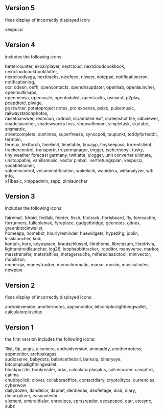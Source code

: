 ## Version 5

fixes display of incorrectly displayed icon:<br>

vespucci<br> 

## Version 4

includes the following icons:<br>

bettercounter, exoairplayer, nextcloud, nextcloudcookbook, nextcloudcookbookflutter,<br> nextcloudyaga, nexttracks, nicefeed, nlweer, notepad, notificationcron, notificationlog, <br>
ocr, odeon, oeffi, opencontacts, opendnsupdater, openhab, openlauncher, openmultimaps, <br>
openmensa, openscale, opentodolist, opentracks, osmand, p2play, pcapdroid, piwigo, <br>
postwriter, potatoproject notes, pro expense, pslab, pulsemusic, railwaystationphotos,<br> raisetoanswer, redmoon, rxdroid, scrambled exif, screenshot tile, sdbviewer, <br>
shadelauncher, shadowsocks foss, shopwithmom, simpletask, skytube, snsmatrix, <br>
streetcomplete, suntimes, superfreeze, syncopoli, taupunkt, teddyforreddit, termbin, <br>
termux, texttorch, timelimit, timetable, tincapp, tinykeepass, torrentclient, <br>
trackercontrol, transportr, trezormanager, trigger, tschernobyl, tusky, <br>
tiny weather forecast germany, twitlatte, ulogger, unit converter ultimate, <br>
unstoppable, vanillamusic, vector pinball, vertretungsplan, vespucci, vocabletrainer,<br> volumecontrol, volumenotification, wakelock, wanidoku, wifianalyzer, wifi info,<br> 
x11basic, xmppadmin, zapp, zimlauncher<br>

## Version 3

includes the following icons:<br>

fairemail, fdroid, fedilab, feeder, fissh, fitotrack, florisboard, fly, forecasttie, <br>
forrunners, fullcolemak, fyreplace, gadgetbridge, geonotes, gitnex, greenbitcoinwallet, <br>
homeapp, homebot, hourlyreminder, huewidgets, hypezihg, joplin, kisslauncher, kodi, <br>
kontalk, kore, koyuspace, krautschlüssel, librehome, libreipsum, libretrivia,<br> lightandroidlauncher, log28, loophabbittracker, lrceditor, manyverse, markor,<br> 
masstransfer, materialfiles, metagersuche, mifareclassictool, minivector, mobilizon,<br> 
monerujo, moneytracker, monochromatic, morse, movim, musicalnotes, newpipe<br>

## Version 2

fixes display of incorrectly displayed icons:<br>

androidversion, anothernotes, appsmonitor, bitcoinpluslightningwallet, calculatorplusplus<br> 

## Version 1

the first version includes the following icons:<br>

1list, 9p, aegis, aicamera, androidversion, anonaddy, anothernotesv, appmonitor, archpakages<br> audioserve, babydots, balancetheball, baresip, binaryeye, bitcoinpluslightningwallet,<br> 
blockpuzzle, bookreader, briar, calculatorplusplus, callrecorder, campfire, catima<br> 
chubbyclick, clover, collaboraoffice, contactdiary, cryptolitycs, currencies, cyberwow<br> dailydozen, dandelior, dapnet, derdiedas, deufeitage, diab, diary, dmsexplorer, easynotesbr<br>
element, emeraldialer, enrecipes, eprssreader, escapepod, etar, etesync, subz<br>